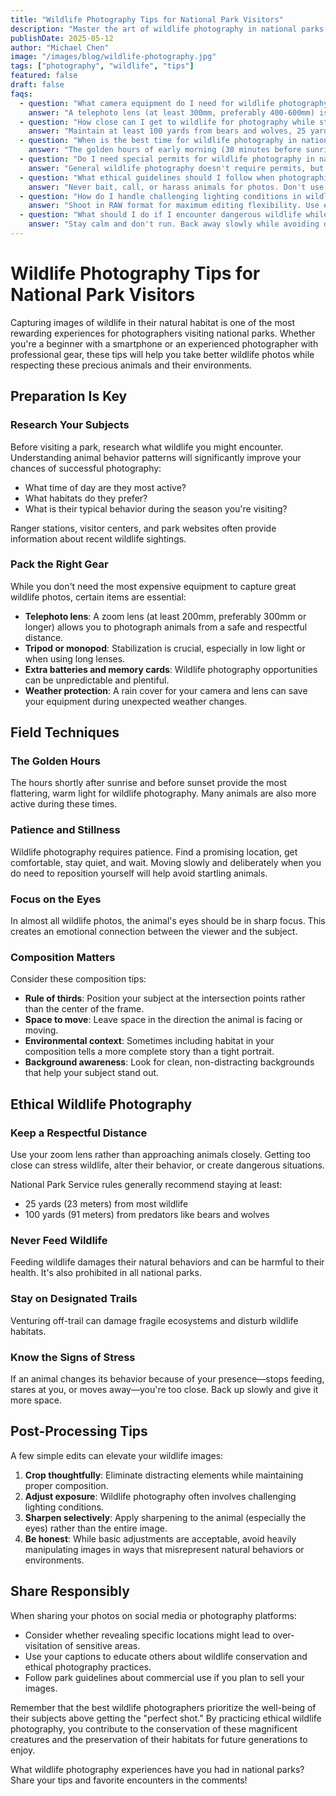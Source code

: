 ```yaml
---
title: "Wildlife Photography Tips for National Park Visitors"
description: "Master the art of wildlife photography in national parks with these essential tips and ethical guidelines for capturing memorable images."
publishDate: 2025-05-12
author: "Michael Chen"
image: "/images/blog/wildlife-photography.jpg"
tags: ["photography", "wildlife", "tips"]
featured: false
draft: false
faqs:
  - question: "What camera equipment do I need for wildlife photography in national parks?"
    answer: "A telephoto lens (at least 300mm, preferably 400-600mm) is essential for maintaining safe distances from wildlife. A sturdy tripod, extra batteries, and memory cards are crucial. Consider a camera with good low-light performance for dawn/dusk shooting when animals are most active."
  - question: "How close can I get to wildlife for photography while staying safe?"
    answer: "Maintain at least 100 yards from bears and wolves, 25 yards from elk, bison, and moose. Use your telephoto lens to 'get closer' optically rather than physically. If an animal changes its behavior because of your presence, you're too close and should back away immediately."
  - question: "When is the best time for wildlife photography in national parks?"
    answer: "The golden hours of early morning (30 minutes before sunrise to 2 hours after) and late afternoon (2 hours before sunset to 30 minutes after) offer the best lighting and highest wildlife activity. Many animals are more active during cooler parts of the day."
  - question: "Do I need special permits for wildlife photography in national parks?"
    answer: "General wildlife photography doesn't require permits, but commercial photography, large equipment setups, or any activity that might disturb wildlife may require special permits. Always check with the specific park's regulations before your visit."
  - question: "What ethical guidelines should I follow when photographing wildlife?"
    answer: "Never bait, call, or harass animals for photos. Don't use flash photography around wildlife. Respect nesting areas and sensitive habitats. The welfare of the animal always comes before getting the shot. Follow Leave No Trace principles and park regulations."
  - question: "How do I handle challenging lighting conditions in wildlife photography?"
    answer: "Shoot in RAW format for maximum editing flexibility. Use exposure compensation to avoid blown highlights on bright fur or feathers. Consider graduated neutral density filters for high-contrast scenes. Embrace backlighting for dramatic silhouettes and rim lighting effects."
  - question: "What should I do if I encounter dangerous wildlife while photographing?"
    answer: "Stay calm and don't run. Back away slowly while avoiding direct eye contact. Make yourself appear larger if facing a bear. Always carry bear spray in bear country and know how to use it. Your safety is more important than any photograph."
---
```


# Wildlife Photography Tips for National Park Visitors

Capturing images of wildlife in their natural habitat is one of the most rewarding experiences for photographers visiting national parks. Whether you're a beginner with a smartphone or an experienced photographer with professional gear, these tips will help you take better wildlife photos while respecting these precious animals and their environments.

## Preparation Is Key

### Research Your Subjects

Before visiting a park, research what wildlife you might encounter. Understanding animal behavior patterns will significantly improve your chances of successful photography:

- What time of day are they most active?
- What habitats do they prefer?
- What is their typical behavior during the season you're visiting?

Ranger stations, visitor centers, and park websites often provide information about recent wildlife sightings.

### Pack the Right Gear

While you don't need the most expensive equipment to capture great wildlife photos, certain items are essential:

- **Telephoto lens**: A zoom lens (at least 200mm, preferably 300mm or longer) allows you to photograph animals from a safe and respectful distance.
- **Tripod or monopod**: Stabilization is crucial, especially in low light or when using long lenses.
- **Extra batteries and memory cards**: Wildlife photography opportunities can be unpredictable and plentiful.
- **Weather protection**: A rain cover for your camera and lens can save your equipment during unexpected weather changes.

## Field Techniques

### The Golden Hours

The hours shortly after sunrise and before sunset provide the most flattering, warm light for wildlife photography. Many animals are also more active during these times.

### Patience and Stillness

Wildlife photography requires patience. Find a promising location, get comfortable, stay quiet, and wait. Moving slowly and deliberately when you do need to reposition yourself will help avoid startling animals.

### Focus on the Eyes

In almost all wildlife photos, the animal's eyes should be in sharp focus. This creates an emotional connection between the viewer and the subject.

### Composition Matters

Consider these composition tips:

- **Rule of thirds**: Position your subject at the intersection points rather than the center of the frame.
- **Space to move**: Leave space in the direction the animal is facing or moving.
- **Environmental context**: Sometimes including habitat in your composition tells a more complete story than a tight portrait.
- **Background awareness**: Look for clean, non-distracting backgrounds that help your subject stand out.

## Ethical Wildlife Photography

### Keep a Respectful Distance

Use your zoom lens rather than approaching animals closely. Getting too close can stress wildlife, alter their behavior, or create dangerous situations.

National Park Service rules generally recommend staying at least:
- 25 yards (23 meters) from most wildlife
- 100 yards (91 meters) from predators like bears and wolves

### Never Feed Wildlife

Feeding wildlife damages their natural behaviors and can be harmful to their health. It's also prohibited in all national parks.

### Stay on Designated Trails

Venturing off-trail can damage fragile ecosystems and disturb wildlife habitats.

### Know the Signs of Stress

If an animal changes its behavior because of your presence—stops feeding, stares at you, or moves away—you're too close. Back up slowly and give it more space.

## Post-Processing Tips

A few simple edits can elevate your wildlife images:

1. **Crop thoughtfully**: Eliminate distracting elements while maintaining proper composition.
2. **Adjust exposure**: Wildlife photography often involves challenging lighting conditions.
3. **Sharpen selectively**: Apply sharpening to the animal (especially the eyes) rather than the entire image.
4. **Be honest**: While basic adjustments are acceptable, avoid heavily manipulating images in ways that misrepresent natural behaviors or environments.

## Share Responsibly

When sharing your photos on social media or photography platforms:

- Consider whether revealing specific locations might lead to over-visitation of sensitive areas.
- Use your captions to educate others about wildlife conservation and ethical photography practices.
- Follow park guidelines about commercial use if you plan to sell your images.

Remember that the best wildlife photographers prioritize the well-being of their subjects above getting the "perfect shot." By practicing ethical wildlife photography, you contribute to the conservation of these magnificent creatures and the preservation of their habitats for future generations to enjoy.

What wildlife photography experiences have you had in national parks? Share your tips and favorite encounters in the comments! 